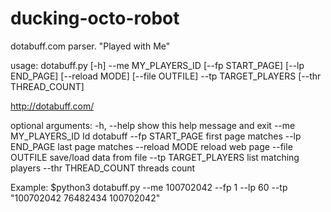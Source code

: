 ducking-octo-robot
==================

dotabuff.com parser. "Played with Me"

usage: dotabuff.py [-h] --me MY_PLAYERS_ID [--fp START_PAGE] [--lp END_PAGE]
                   [--reload MODE] [--file OUTFILE] --tp TARGET_PLAYERS
                   [--thr THREAD_COUNT]

http://dotabuff.com/

optional arguments:
  -h, --help           show this help message and exit
  --me MY_PLAYERS_ID   Id dotabuff
  --fp START_PAGE      first page matches
  --lp END_PAGE        last page matches
  --reload MODE        reload web page
  --file OUTFILE       save/load data from file
  --tp TARGET_PLAYERS  list matching players
  --thr THREAD_COUNT   threads count



Example: $python3 dotabuff.py --me 100702042 --fp 1 --lp 60 --tp "100702042 76482434 100702042"
